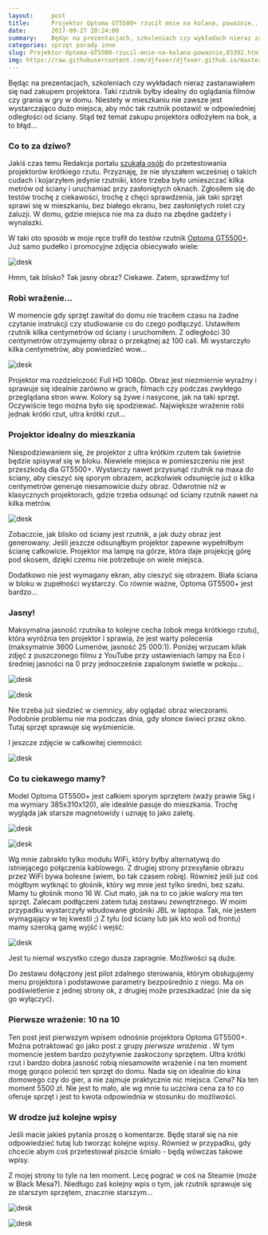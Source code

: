 ```yaml
---
layout:     post
title:      Projektor Optoma GT5500+ rzucił mnie na kolana, poważnie...
date:       2017-09-27 20:24:00
summary:    Będąc na prezentacjach, szkoleniach czy wykładach nieraz zastanawiałem się nad zakupem projektora. Taki rzutnik byłby idealny do oglądania filmów czy grania w gry w domu. Niestety w mieszkaniu nie zawsze jest wystarczająco dużo miejsca, aby móc tak rzutnik postawić w odpowiedniej odległości od ściany. Stąd też temat zakupu projektora odłożyłem na bok, a to błąd...Co to za dziwo?Jakiś czas temu Red...
categories: sprzęt porady inne
slug: Projektor-Optoma-GT5500-rzucil-mnie-na-kolana-powaznie,83392.html
img: https://raw.githubusercontent.com/djfoxer/djfoxer.github.io/master/_img/2017-9-27-_13_/g_-_-x-_-_-_x20170927184240_0.jpg
---
```




Będąc na prezentacjach, szkoleniach czy wykładach nieraz zastanawiałem się nad zakupem projektora. Taki rzutnik byłby idealny do oglądania filmów czy grania w gry w domu. Niestety w mieszkaniu nie zawsze jest wystarczająco dużo miejsca, aby móc tak rzutnik postawić w odpowiedniej odległości od ściany. Stąd też temat zakupu projektora odłożyłem na bok, a to błąd...



### Co to za dziwo?



Jakiś czas temu Redakcja portalu [szukała osób](https://www.dobreprogramy.pl/Krogulec/Chcesz-przetestowac-projektor-Optoma-Ruszamy-z-kolejna-akcja-dla-blogerow,82854.html)  do przetestowania projektorów krótkiego rzutu. Przyznaję, że nie słyszałem wcześniej o takich cudach i kojarzyłem jedynie rzutniki, które trzeba było umieszczać kilka metrów od ściany i uruchamiać przy zasłoniętych oknach. Zgłosiłem się do testów trochę z ciekawości, trochę z chęci sprawdzenia, jak taki sprzęt sprawi się w mieszkaniu, bez białego ekranu, bez zasłoniętych rolet czy żaluzji. W domu, gdzie miejsca nie ma za dużo na zbędne gadżety i wynalazki.

W taki oto sposób w moje ręce trafił do testów rzutnik [Optoma GT5500+](https://www.optoma.pl/projectorproduct/gt5500plus).  Już samo pudełko i promocyjne zdjęcia obiecywało wiele:


![desk](https://raw.githubusercontent.com/djfoxer/djfoxer.github.io/master/_img/2017-9-27-_13_/g_-_-x-_-_-_x20170927184240_0.jpg)



Hmm, tak blisko? Tak jasny obraz? Ciekawe. Zatem, sprawdźmy to!



### Robi wrażenie...


W momencie gdy sprzęt zawitał do domu nie traciłem czasu na żadne czytanie instrukcji czy studiowanie co do czego podłączyć.  Ustawiłem rzutnik kilka centymetrów od ściany i uruchomiłem. Z odległości 30 centymetrów otrzymujemy obraz o przekątnej aż 100 cali. Mi wystarczyło kilka centymetrów, aby powiedzieć wow...



![desk](https://raw.githubusercontent.com/djfoxer/djfoxer.github.io/master/_img/2017-9-27-_13_/g_-_-x-_-_-_x20170927191128_0.jpg)




Projektor ma rozdzielczość Full HD 1080p. Obraz jest niezmiernie wyraźny i sprawuje się idealnie zarówno w grach, filmach czy podczas zwykłego przeglądana stron www. Kolory są żywe i nasycone, jak na taki sprzęt.  Oczywiście tego można było się spodziewać. Największe wrażenie robi jednak krótki rzut, ultra krótki rzut...



### Projektor idealny do mieszkania


Niespodziewaniem się, że projektor z ultra krótkim rzutem tak świetnie będzie spisywał się w bloku. Niewiele miejsca w pomieszczeniu nie jest przeszkodą dla GT5500+. Wystarczy nawet przysunąć rzutnik na maxa do ściany, aby cieszyć się sporym obrazem, aczkolwiek odsunięcie już o kilka centymetrów generuje niesamowicie duży obraz. Odwrotnie niż w klasycznych projektorach, gdzie trzeba odsunąć od ściany rzutnik nawet na kilka metrów.



![desk](https://raw.githubusercontent.com/djfoxer/djfoxer.github.io/master/_img/2017-9-27-_13_/g_-_-x-_-_-_x20170927191133_0.jpg)



Zobaczcie, jak blisko od ściany jest rzutnik, a jak duży obraz jest generowany. Jeśli jeszcze odsunąłbym projektor zapewne wypełniłbym ścianę całkowicie. Projektor ma lampę na górze, która daje projekcję górę pod skosem, dzięki czemu nie potrzebuje on wiele miejsca. 

Dodatkowo nie jest wymagany ekran, aby cieszyć się obrazem. Biała ściana w bloku w zupełności wystarczy. Co równie ważne, Optoma GT5500+ jest bardzo...



### Jasny!


Maksymalna jasność rzutnika to kolejne cecha  (obok mega krótkiego rzutu), która wyróżnia ten projektor i sprawia, że jest warty polecenia (maksymalnie 3600 Lumenów, jasność 25 000:1). Poniżej wrzucam kilak zdjęć z puszczonego filmu z YouTube przy ustawieniach lampy na Eco i średniej jasności na 0 przy jednocześnie zapalonym świetle w pokoju...



![desk](https://raw.githubusercontent.com/djfoxer/djfoxer.github.io/master/_img/2017-9-27-_13_/g_-_-x-_-_-_x20170927191135_0.jpg)




![desk](https://raw.githubusercontent.com/djfoxer/djfoxer.github.io/master/_img/2017-9-27-_13_/g_-_-x-_-_-_x20170927191138_0.jpg)



Nie trzeba już siedzieć w ciemnicy, aby oglądać obraz  wieczorami. Podobnie problemu nie ma podczas dnia, gdy słonce świeci przez okno. Tutaj sprzęt sprawuje się wyśmienicie.

I jeszcze zdjęcie w całkowitej ciemności:



![desk](https://raw.githubusercontent.com/djfoxer/djfoxer.github.io/master/_img/2017-9-27-_13_/g_-_-x-_-_-_x20170927235021_0.jpg)





### Co tu ciekawego mamy?


Model Optoma GT5500+ jest całkiem sporym sprzętem (waży prawie 5kg i ma wymiary 385x310x120), ale idealnie pasuje do mieszkania. Trochę wygląda jak starsze magnetowidy i uznaję to jako zaletę. 



![desk](https://raw.githubusercontent.com/djfoxer/djfoxer.github.io/master/_img/2017-9-27-_13_/g_-_-x-_-_-_x20170927191139_1.jpg)




![desk](https://raw.githubusercontent.com/djfoxer/djfoxer.github.io/master/_img/2017-9-27-_13_/g_-_-x-_-_-_x20170927191138_1.jpg)



Wg mnie zabrakło tylko modułu WiFi, który byłby alternatywą do istniejącego połączenia kablowego. Z drugiej strony przesyłanie obrazu przez WiFi bywa bolesne (wiem, bo tak czasem robię). Również jeśli już coś mógłbym wytknąć to głośnik, który wg mnie jest tylko średni, bez szału. Mamy tu głośnik mono 16 W. Ciut mało, jak na to co jakie walory ma ten sprzęt. Zalecam podłączeni zatem tutaj zestawu zewnętrznego. W moim przypadku wystarczyły wbudowane głośniki JBL w laptopa. Tak, nie jestem wymagający w tej kwestii ;)
Z tyłu (od ściany lub jak kto woli od frontu) mamy szeroką gamę wyjść i wejść:



![desk](https://raw.githubusercontent.com/djfoxer/djfoxer.github.io/master/_img/2017-9-27-_13_/g_-_-x-_-_-_x20170927191139_0.jpg)



Jest tu niemal wszystko czego dusza zapragnie. Możliwości są duże.

Do zestawu dołączony jest pilot zdalnego sterowania, którym obsługujemy menu projektora i podstawowe parametry bezpośrednio z niego. Ma on podświetlenie z jednej strony ok, z drugiej może przeszkadzać (nie da się go wyłączyć).



### Pierwsze wrażenie: 10 na 10


Ten post jest pierwszym wpisem odnośnie projektora Optoma GT5500+. Można potraktować go jako post z grupy  *pierwsze wrażenia* . W tym momencie jestem bardzo pozytywnie zaskoczony sprzętem. Ultra krótki rzut i bardzo dobra jasność robią niesamowite wrażenie i na ten moment mogę gorąco polecić ten sprzęt do domu. Nada się on idealnie do kina domowego czy do gier, a nie zajmuje praktycznie nic miejsca. Cena? Na ten moment 5500 zł. Nie jest to mało, ale wg mnie tu uczciwa cena za to co oferuje sprzęt i jest to kwota odpowiednia w stosunku do możliwości.



### W drodze już kolejne wpisy



Jeśli macie jakieś pytania proszę o komentarze. Będę starał się na nie odpowiedzieć tutaj lub tworząc  kolejne wpisy. Również w przypadku, gdy chcecie abym coś przetestował piszcie śmiało - będą wówczas takowe wpisy.

Z mojej strony to tyle na ten moment. Lecę pograć w coś na Steamie  (może w Black Mesa?). Niedługo zaś kolejny wpis o tym, jak rzutnik sprawuje się ze starszym sprzętem, znacznie starszym...



![desk](https://raw.githubusercontent.com/djfoxer/djfoxer.github.io/master/_img/2017-9-27-_13_/g_-_-x-_-_-_x20170927194215_0.jpg)




![desk](https://raw.githubusercontent.com/djfoxer/djfoxer.github.io/master/_img/2017-9-27-_13_/g_-_-x-_-_-_x20170927194212_0.jpg)




